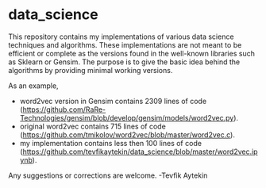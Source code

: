 # data_science

This repository contains my implementations of various data science techniques and algorithms. These implementations are not meant to be efficient or complete as the versions found in the well-known libraries such as Sklearn or Gensim. The purpose is to give the basic idea behind the algorithms by providing minimal working versions. 

As an example, 
- word2vec version in Gensim contains 2309 lines of code (https://github.com/RaRe-Technologies/gensim/blob/develop/gensim/models/word2vec.py).
- original word2vec contains 715 lines of code (https://github.com/tmikolov/word2vec/blob/master/word2vec.c).
- my implementation contains less then 100 lines of code (https://github.com/tevfikaytekin/data_science/blob/master/word2vec.ipynb).

Any suggestions or corrections are welcome. 
-Tevfik Aytekin
